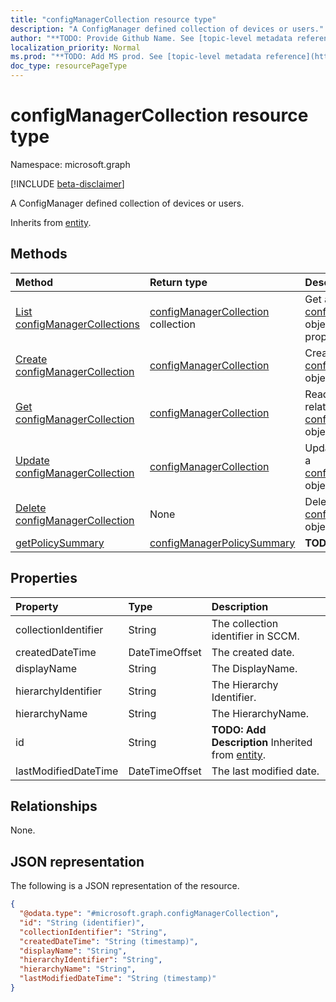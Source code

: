 ```yaml
---
title: "configManagerCollection resource type"
description: "A ConfigManager defined collection of devices or users."
author: "**TODO: Provide Github Name. See [topic-level metadata reference](https://msgo.azurewebsites.net/add/document/guidelines/metadata.html#topic-level-metadata)**"
localization_priority: Normal
ms.prod: "**TODO: Add MS prod. See [topic-level metadata reference](https://msgo.azurewebsites.net/add/document/guidelines/metadata.html#topic-level-metadata)**"
doc_type: resourcePageType
---
```


# configManagerCollection resource type

Namespace: microsoft.graph

[!INCLUDE [beta-disclaimer](../../includes/beta-disclaimer.md)]

A ConfigManager defined collection of devices or users.


Inherits from [entity](../resources/entity.md).

## Methods
|Method|Return type|Description|
|:---|:---|:---|
|[List configManagerCollections](../api/configmanagercollection-list.md)|[configManagerCollection](../resources/configmanagercollection.md) collection|Get a list of the [configManagerCollection](../resources/configmanagercollection.md) objects and their properties.|
|[Create configManagerCollection](../api/configmanagercollection-create.md)|[configManagerCollection](../resources/configmanagercollection.md)|Create a new [configManagerCollection](../resources/configmanagercollection.md) object.|
|[Get configManagerCollection](../api/configmanagercollection-get.md)|[configManagerCollection](../resources/configmanagercollection.md)|Read the properties and relationships of a [configManagerCollection](../resources/configmanagercollection.md) object.|
|[Update configManagerCollection](../api/configmanagercollection-update.md)|[configManagerCollection](../resources/configmanagercollection.md)|Update the properties of a [configManagerCollection](../resources/configmanagercollection.md) object.|
|[Delete configManagerCollection](../api/configmanagercollection-delete.md)|None|Deletes a [configManagerCollection](../resources/configmanagercollection.md) object.|
|[getPolicySummary](../api/configmanagercollection-getpolicysummary.md)|[configManagerPolicySummary](../resources/configmanagerpolicysummary.md)|**TODO: Add Description**|

## Properties
|Property|Type|Description|
|:---|:---|:---|
|collectionIdentifier|String|The collection identifier in SCCM.|
|createdDateTime|DateTimeOffset|The created date.|
|displayName|String|The DisplayName.|
|hierarchyIdentifier|String|The Hierarchy Identifier.|
|hierarchyName|String|The HierarchyName.|
|id|String|**TODO: Add Description** Inherited from [entity](../resources/entity.md).|
|lastModifiedDateTime|DateTimeOffset|The last modified date.|

## Relationships
None.

## JSON representation
The following is a JSON representation of the resource.
<!-- {
  "blockType": "resource",
  "keyProperty": "id",
  "@odata.type": "microsoft.graph.configManagerCollection",
  "baseType": "microsoft.graph.entity",
  "openType": false
}
-->
``` json
{
  "@odata.type": "#microsoft.graph.configManagerCollection",
  "id": "String (identifier)",
  "collectionIdentifier": "String",
  "createdDateTime": "String (timestamp)",
  "displayName": "String",
  "hierarchyIdentifier": "String",
  "hierarchyName": "String",
  "lastModifiedDateTime": "String (timestamp)"
}
```

